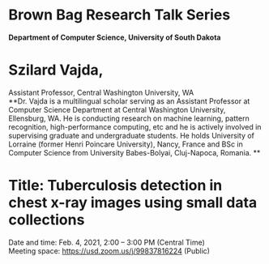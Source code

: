 # Brown Bag Research Talk Series
**Department of Computer Science, University of South Dakota**

# Szilard Vajda,
 Assistant Professor, Central Washington University, WA<br>
**Dr. Vajda is a multilingual scholar serving as an Assistant Professor at Computer Science Department at Central Washington University, Ellensburg, WA. He is conducting research on machine learning, pattern recognition, high-performance computing, etc and he is actively involved in supervising graduate and undergraduate students. He holds University of Lorraine (former Henri Poincare University), Nancy, France and BSc in Computer Science from University Babes-Bolyai, Cluj-Napoca, Romania. **

# Title: Tuberculosis detection in chest x-ray images using small data collections
Date and time:  Feb. 4, 2021, 2:00 – 3:00 PM (Central Time)<br>
Meeting space:  https://usd.zoom.us/j/99837816224 (Public)

